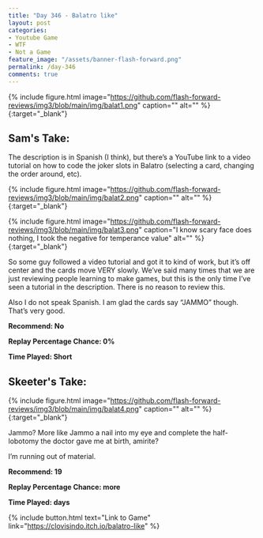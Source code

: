 ```yaml
---
title: "Day 346 - Balatro like"
layout: post
categories:
- Youtube Game
- WTF
- Not a Game
feature_image: "/assets/banner-flash-forward.png"
permalink: /day-346
comments: true
---
```


{% include figure.html image="https://github.com/flash-forward-reviews/img3/blob/main/img/balat1.png" caption="" alt="" %}{:target="_blank"}
 
## Sam's Take:

The description is in Spanish (I think), but there’s a YouTube link to a video tutorial on how to code the joker slots in Balatro (selecting a card, changing the order around, etc).

{% include figure.html image="https://github.com/flash-forward-reviews/img3/blob/main/img/balat2.png" caption="" alt="" %}{:target="_blank"}

{% include figure.html image="https://github.com/flash-forward-reviews/img3/blob/main/img/balat3.png" caption="I know scary face does nothing, I took the negative for temperance value" alt="" %}{:target="_blank"}

So some guy followed a video tutorial and got it to kind of work, but it’s off center and the cards move VERY slowly. We’ve said many times that we are just reviewing people learning to make games, but this is the only time I’ve seen a tutorial in the description. There is no reason to review this.

Also I do not speak Spanish. I am glad the cards say “JAMMO” though. That’s very good.

**Recommend: No**

**Replay Percentage Chance: 0%**

**Time Played: Short**

## Skeeter's Take:

{% include figure.html image="https://github.com/flash-forward-reviews/img3/blob/main/img/balat4.png" caption="" alt="" %}{:target="_blank"}

Jammo? More like Jammo a nail into my eye and complete the half-lobotomy the doctor gave me at birth, amirite? 

I’m running out of material.

**Recommend: 19**

**Replay Percentage Chance: more**

**Time Played: days**

{% include button.html text="Link to Game" link="https://clovisindo.itch.io/balatro-like" %}